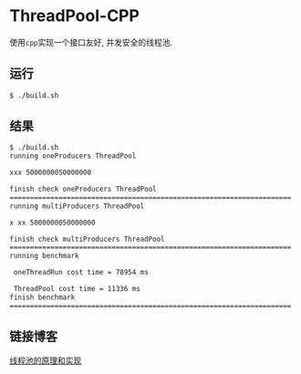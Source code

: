 # ThreadPool-CPP

使用`cpp`实现一个接口友好, 并发安全的线程池.

## 运行

```bash
$ ./build.sh
```

## 结果

```bash
$ ./build.sh 
running oneProducers ThreadPool

xxx 5000000050000000

finish check oneProducers ThreadPool
=====================================================================
running multiProducers ThreadPool

x xx 5000000050000000

finish check multiProducers ThreadPool
=====================================================================
running benchmark

 oneThreadRun cost time = 78954 ms

 ThreadPool cost time = 11336 ms
finish benchmark
=====================================================================
```

## 链接博客

[线程池的原理和实现](https://csjsss.github.io/2022/04/07/ConcurrencyAndDistribution/%E7%BA%BF%E7%A8%8B%E6%B1%A0%E7%9A%84%E5%8E%9F%E7%90%86%E5%92%8C%E5%AE%9E%E7%8E%B0/)


